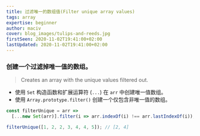 ```yaml
---
title: 过滤唯一的数组值(Filter unique array values)
tags: array
expertise: beginner
author: maciv
cover: blog_images/tulips-and-reeds.jpg
firstSeen: 2020-11-02T19:41:00+02:00
lastUpdated: 2020-11-02T19:41:00+02:00
---
```


### 创建一个过滤掉唯一值的数组。
> Creates an array with the unique values filtered out.

- 使用 `Set` 构造函数和扩展运算符 (`...`) 在 `arr` 中创建唯一值数组。
- 使用 `Array.prototype.filter()` 创建一个仅包含非唯一值的数组。

```js
const filterUnique = arr =>
  [...new Set(arr)].filter(i => arr.indexOf(i) !== arr.lastIndexOf(i));
```

```js
filterUnique([1, 2, 2, 3, 4, 4, 5]); // [2, 4]
```
